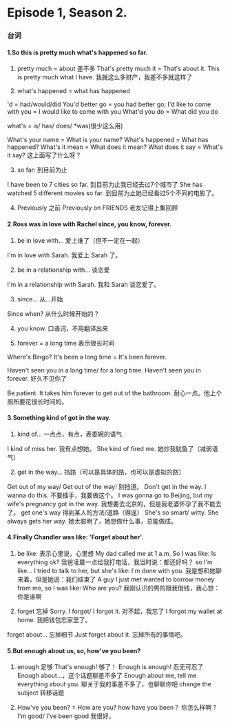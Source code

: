 # Episode 1, Season 2.

### 台词

#### 1.So this is pretty much what's happened so far.

1. pretty much = about 差不多
That's pretty much it = That's about it.
This is pretty much what I have.
我就这么多财产，我差不多就这样了

2. what's happened = what has happened

'd = had/would/did
You'd better go = you had better go;
I'd like to come with you = I would like to come with you
What'd you do = What did you do

what's = is/ has/ does/ *was(很少这么用)

What's your name = What is your name?
What's happened = What has happened?
What's it mean = What does it mean?
What does it say = What's it say?
这上面写了什么呀？

3. so far: 到目前为止

I have been to 7 cities so far.
到目前为止我已经去过7个城市了
She has watched 5 different movies so far.
到目前为止她已经看过5个不同的电影了。

4. Previously 之前
Previously on FRIENDS
老友记得上集回顾

#### 2.Ross was in love with Rachel since, you know, forever.

1. be in love with... 爱上谁了（但不一定在一起）

I'm in love with Sarah.
我爱上 Sarah 了。

2. be in a relationship with... 谈恋爱

I'm in a relationship with Sarah.
我和 Sarah 谈恋爱了。

3. since... 从...开始

Since when?
从什么时候开始的？

4. you know. 口语词，不用翻译出来

5. forever = a long time 表示很长时间

Where's Bingo? It's been a long time = It's been forever.

Haven't seen you in a long time/ for a long time.
Haven't seen you in forever.
好久不见你了

Be patient. It takes him forever to get out of the bathroom.
耐心一点。他上个厕所要花很长时间的。

#### 3.Something kind of got in the way.

1. kind of... 一点点，有点，表委婉的语气

I kind of miss her.
我有点想她。
She kind of fired me.
她炒我鱿鱼了（减弱语气）

2. get in the way... 挡路（可以是具体的路，也可以是虚拟的路）

Get out of my way/ Get out of the way!
别挡道。
Don't get in the way. I wanna do this.
不要插手，我要做这个。
I was gonna go to Beijing, but my wife's pregnancy got in the way.
我想要去北京的，但是我老婆怀孕了我不能去了。
get one's way
得到某人的方法/道路（得逞）
She's so smart/ witty. She always gets her way.
她太聪明了，她想做什么事，总能做成。

#### 4.Finally Chandler was like: 'Forget about her'.

1. be like:
表示心里说，心里想
My dad called me at 1 a.m. So I was like: Is everything ok?
我爸凌晨一点给我打电话，我当时说：都还好吗？
so I'm like...
I tried to talk to her, but she's like: I'm done with you.
我是想和她聊来着，但是她说：我们结束了
A guy I just met wanted to borrow money from me, so I was like: Who are you?
我刚认识的男的跟我借钱，我心想：你是谁啊

2. forget 忘掉
Sorry. I forgot/ I forgot it.
对不起，我忘了
I forgot my wallet at home.
我把钱包忘家里了。

forget about... 忘掉细节
Just forget about it.
忘掉所有的事情吧。

#### 5.But enough about us, so, how've you been?

1. enough 足够
That's enough! 够了！
Enough is enough! 忍无可忍了
Enough about...，这个话题聊差不多了
Enough about me, tell me everything about you.
聊关于我的事差不多了，也聊聊你吧
change the subject 转移话题

2. How've you been? = How are you?
how have you been？
你怎么样啊？
I'm good/ I've been good
我很好。




